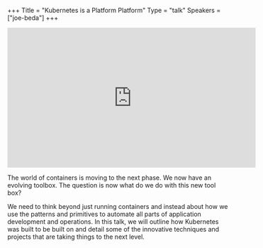 +++
Title = "Kubernetes is a Platform Platform"
Type = "talk"
Speakers = ["joe-beda"]
+++

<iframe width="560" height="315" src="https://www.youtube-nocookie.com/embed/QEu6dpQnJ7A" frameborder="0" allowfullscreen></iframe>

The world of containers is moving to the next phase. We now have an evolving toolbox. The question is now what do we do with this new tool box?  

We need to think beyond just running containers and instead about how we use the patterns and primitives to automate all parts of application development and operations. In this talk, we will outline how Kubernetes was built to be built on and detail some of the innovative techniques and projects that are taking things to the next level.
